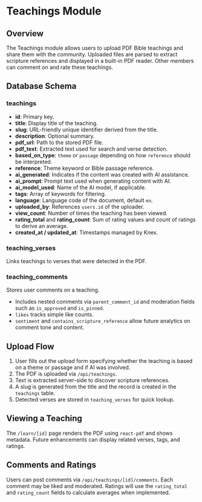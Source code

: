 # Teachings Module

## Overview
The Teachings module allows users to upload PDF Bible teachings and share them with the community. Uploaded files are parsed to extract scripture references and displayed in a built-in PDF reader. Other members can comment on and rate these teachings.

## Database Schema

### teachings
- **id**: Primary key.
- **title**: Display title of the teaching.
- **slug**: URL-friendly unique identifier derived from the title.
- **description**: Optional summary.
- **pdf_url**: Path to the stored PDF file.
- **pdf_text**: Extracted text used for search and verse detection.
- **based_on_type**: `theme` or `passage` depending on how `reference` should be interpreted.
- **reference**: Theme keyword or Bible passage reference.
- **ai_generated**: Indicates if the content was created with AI assistance.
- **ai_prompt**: Prompt text used when generating content with AI.
- **ai_model_used**: Name of the AI model, if applicable.
- **tags**: Array of keywords for filtering.
- **language**: Language code of the document, default `en`.
- **uploaded_by**: References `users.id` of the uploader.
- **view_count**: Number of times the teaching has been viewed.
- **rating_total** and **rating_count**: Sum of rating values and count of ratings to derive an average.
- **created_at / updated_at**: Timestamps managed by Knex.

### teaching_verses
Links teachings to verses that were detected in the PDF.

### teaching_comments
Stores user comments on a teaching.
- Includes nested comments via `parent_comment_id` and moderation fields such as `is_approved` and `is_pinned`.
- `likes` tracks simple like counts.
- `sentiment` and `contains_scripture_reference` allow future analytics on comment tone and content.

## Upload Flow
1. User fills out the upload form specifying whether the teaching is based on a theme or passage and if AI was involved.
2. The PDF is uploaded via `/api/teachings`.
3. Text is extracted server-side to discover scripture references.
4. A slug is generated from the title and the record is created in the `teachings` table.
5. Detected verses are stored in `teaching_verses` for quick lookup.

## Viewing a Teaching
The `/learn/[id]` page renders the PDF using `react-pdf` and shows metadata. Future enhancements can display related verses, tags, and ratings.

## Comments and Ratings
Users can post comments via `/api/teachings/[id]/comments`. Each comment may be liked and moderated. Ratings will use the `rating_total` and `rating_count` fields to calculate averages when implemented.

